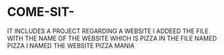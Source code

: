 # COME-SIT-
IT INCLUDES A PROJECT REGARDING A WEBSITE
I ADDEED THE FILE WITH THE NAME OF THE WEBSITE WHICH IS PIZZA 
IN THE FILE NAMED PIZZA I NAMED THE WEBSITE PIZZA MANIA
